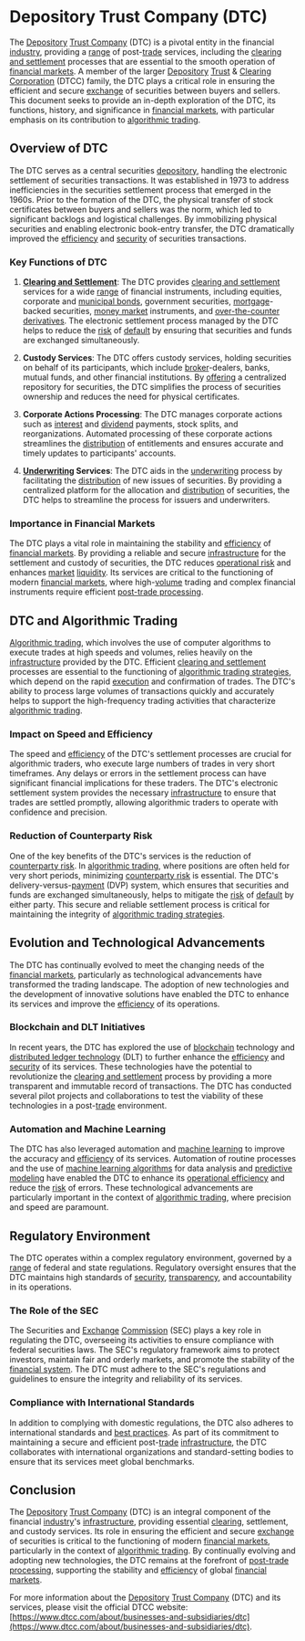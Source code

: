 # Depository Trust Company (DTC)

The [Depository](../d/depository.md) [Trust Company](../t/trust_company.md) (DTC) is a pivotal entity in the financial [industry](../i/industry.md), providing a [range](../r/range.md) of post-[trade](../t/trade.md) services, including the [clearing and settlement](../c/clearing_and_settlement.md) processes that are essential to the smooth operation of [financial markets](../f/financial_market.md). A member of the larger [Depository](../d/depository.md) [Trust](../t/trust.md) & [Clearing](../c/clearing.md) [Corporation](../c/corporation.md) (DTCC) family, the DTC plays a critical role in ensuring the efficient and secure [exchange](../e/exchange.md) of securities between buyers and sellers. This document seeks to provide an in-depth exploration of the DTC, its functions, history, and significance in [financial markets](../f/financial_market.md), with particular emphasis on its contribution to [algorithmic trading](../a/accountability.md).

## Overview of DTC

The DTC serves as a central securities [depository](../d/depository.md), handling the electronic settlement of securities transactions. It was established in 1973 to address inefficiencies in the securities settlement process that emerged in the 1960s. Prior to the formation of the DTC, the physical transfer of stock certificates between buyers and sellers was the norm, which led to significant backlogs and logistical challenges. By immobilizing physical securities and enabling electronic book-entry transfer, the DTC dramatically improved the [efficiency](../e/efficiency.md) and [security](../s/security.md) of securities transactions.

### Key Functions of DTC

1. **[Clearing and Settlement](../c/clearing_and_settlement.md)**: The DTC provides [clearing and settlement](../c/clearing_and_settlement.md) services for a wide [range](../r/range.md) of financial instruments, including equities, corporate and [municipal bonds](../m/municipal_bonds.md), government securities, [mortgage](../m/mortgage.md)-backed securities, [money market](../m/money_market.md) instruments, and [over-the-counter derivatives](../o/over-the-counter_derivatives.md). The electronic settlement process managed by the DTC helps to reduce the [risk](../r/risk.md) of [default](../d/default.md) by ensuring that securities and funds are exchanged simultaneously.

2. **Custody Services**: The DTC offers custody services, holding securities on behalf of its participants, which include [broker](../b/broker.md)-dealers, banks, mutual funds, and other financial institutions. By [offering](../o/offering.md) a centralized repository for securities, the DTC simplifies the process of securities ownership and reduces the need for physical certificates.

3. **Corporate Actions Processing**: The DTC manages corporate actions such as [interest](../i/interest.md) and [dividend](../d/dividend.md) payments, stock splits, and reorganizations. Automated processing of these corporate actions streamlines the [distribution](../d/distribution.md) of entitlements and ensures accurate and timely updates to participants' accounts.

4. **[Underwriting](../u/underwriting.md) Services**: The DTC aids in the [underwriting](../u/underwriting.md) process by facilitating the [distribution](../d/distribution.md) of new issues of securities. By providing a centralized platform for the allocation and [distribution](../d/distribution.md) of securities, the DTC helps to streamline the process for issuers and underwriters.

### Importance in Financial Markets

The DTC plays a vital role in maintaining the stability and [efficiency](../e/efficiency.md) of [financial markets](../f/financial_market.md). By providing a reliable and secure [infrastructure](../i/infrastructure.md) for the settlement and custody of securities, the DTC reduces [operational risk](../o/operational_risk.md) and enhances [market](../m/market.md) [liquidity](../l/liquidity.md). Its services are critical to the functioning of modern [financial markets](../f/financial_market.md), where high-[volume](../v/volume.md) trading and complex financial instruments require efficient [post-trade processing](../p/post-trade_processing.md).

## DTC and Algorithmic Trading

[Algorithmic trading](../a/accountability.md), which involves the use of computer algorithms to execute trades at high speeds and volumes, relies heavily on the [infrastructure](../i/infrastructure.md) provided by the DTC. Efficient [clearing and settlement](../c/clearing_and_settlement.md) processes are essential to the functioning of [algorithmic trading strategies](../a/algorithmic_trading_strategies.md), which depend on the rapid [execution](../e/execution.md) and confirmation of trades. The DTC's ability to process large volumes of transactions quickly and accurately helps to support the high-frequency trading activities that characterize [algorithmic trading](../a/accountability.md).

### Impact on Speed and Efficiency

The speed and [efficiency](../e/efficiency.md) of the DTC's settlement processes are crucial for algorithmic traders, who execute large numbers of trades in very short timeframes. Any delays or errors in the settlement process can have significant financial implications for these traders. The DTC's electronic settlement system provides the necessary [infrastructure](../i/infrastructure.md) to ensure that trades are settled promptly, allowing algorithmic traders to operate with confidence and precision.

### Reduction of Counterparty Risk

One of the key benefits of the DTC's services is the reduction of [counterparty risk](../c/counterparty_risk.md). In [algorithmic trading](../a/accountability.md), where positions are often held for very short periods, minimizing [counterparty risk](../c/counterparty_risk.md) is essential. The DTC's delivery-versus-[payment](../p/payment.md) (DVP) system, which ensures that securities and funds are exchanged simultaneously, helps to mitigate the [risk](../r/risk.md) of [default](../d/default.md) by either party. This secure and reliable settlement process is critical for maintaining the integrity of [algorithmic trading strategies](../a/algorithmic_trading_strategies.md).

## Evolution and Technological Advancements

The DTC has continually evolved to meet the changing needs of the [financial markets](../f/financial_market.md), particularly as technological advancements have transformed the trading landscape. The adoption of new technologies and the development of innovative solutions have enabled the DTC to enhance its services and improve the [efficiency](../e/efficiency.md) of its operations.

### Blockchain and DLT Initiatives

In recent years, the DTC has explored the use of [blockchain](../b/blockchain_in_trading.md) technology and [distributed ledger technology](../d/distributed_ledger_technology.md) (DLT) to further enhance the [efficiency](../e/efficiency.md) and [security](../s/security.md) of its services. These technologies have the potential to revolutionize the [clearing and settlement](../c/clearing_and_settlement.md) process by providing a more transparent and immutable record of transactions. The DTC has conducted several pilot projects and collaborations to test the viability of these technologies in a post-[trade](../t/trade.md) environment.

### Automation and Machine Learning

The DTC has also leveraged automation and [machine learning](../m/machine_learning.md) to improve the accuracy and [efficiency](../e/efficiency.md) of its services. Automation of routine processes and the use of [machine learning algorithms](../m/machine_learning_algorithms_in_trading.md) for data analysis and [predictive modeling](../p/predictive_modeling.md) have enabled the DTC to enhance its [operational efficiency](../o/operational_efficiency_in_trading.md) and reduce the [risk](../r/risk.md) of errors. These technological advancements are particularly important in the context of [algorithmic trading](../a/accountability.md), where precision and speed are paramount.

## Regulatory Environment

The DTC operates within a complex regulatory environment, governed by a [range](../r/range.md) of federal and state regulations. Regulatory oversight ensures that the DTC maintains high standards of [security](../s/security.md), [transparency](../t/transparency.md), and accountability in its operations.

### The Role of the SEC

The Securities and [Exchange](../e/exchange.md) [Commission](../c/commission.md) (SEC) plays a key role in regulating the DTC, overseeing its activities to ensure compliance with federal securities laws. The SEC's regulatory framework aims to protect investors, maintain fair and orderly markets, and promote the stability of the [financial system](../f/financial_system.md). The DTC must adhere to the SEC's regulations and guidelines to ensure the integrity and reliability of its services.

### Compliance with International Standards

In addition to complying with domestic regulations, the DTC also adheres to international standards and [best practices](../b/best_practices.md). As part of its commitment to maintaining a secure and efficient post-[trade](../t/trade.md) [infrastructure](../i/infrastructure.md), the DTC collaborates with international organizations and standard-setting bodies to ensure that its services meet global benchmarks.

## Conclusion

The [Depository](../d/depository.md) [Trust Company](../t/trust_company.md) (DTC) is an integral component of the financial [industry](../i/industry.md)'s [infrastructure](../i/infrastructure.md), providing essential [clearing](../c/clearing.md), settlement, and custody services. Its role in ensuring the efficient and secure [exchange](../e/exchange.md) of securities is critical to the functioning of modern [financial markets](../f/financial_market.md), particularly in the context of [algorithmic trading](../a/accountability.md). By continually evolving and adopting new technologies, the DTC remains at the forefront of [post-trade processing](../p/post-trade_processing.md), supporting the stability and [efficiency](../e/efficiency.md) of global [financial markets](../f/financial_market.md).

For more information about the [Depository](../d/depository.md) [Trust Company](../t/trust_company.md) (DTC) and its services, please visit the official DTCC website: [https://www.dtcc.com/about/businesses-and-subsidiaries/dtc](https://www.dtcc.com/about/businesses-and-subsidiaries/dtc).